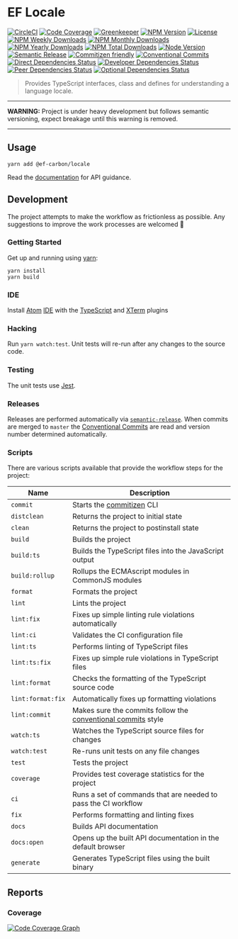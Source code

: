 # EF Locale

[![CircleCI][circleci-badge]][circleci]
[![Code Coverage][codecov-badge]][codecov]
[![Greenkeeper][greenkeeper-badge]][greenkeeper]
[![NPM Version][npm-version-badge]][npm]
[![License][license-badge]][license]
[![NPM Weekly Downloads][npm-downloads-week-badge]][npm]
[![NPM Monthly Downloads][npm-downloads-month-badge]][npm]
[![NPM Yearly Downloads][npm-downloads-year-badge]][npm]
[![NPM Total Downloads][npm-downloads-total-badge]][npm]
[![Node Version][node-version-badge]][node-version]
[![Semantic Release][semantic-release-badge]][semantic-release]
[![Commitizen friendly][commitizen-badge]][commitizen]
[![Conventional Commits][coventional-commits-badge]][coventional-commits]
[![Direct Dependencies Status][david-dm-direct-badge]][david-dm]
[![Developer Dependencies Status][david-dm-dev-badge]][david-dm]
[![Peer Dependencies Status][david-dm-peer-badge]][david-dm]
[![Optional Dependencies Status][david-dm-optional-badge]][david-dm]

> Provides TypeScript interfaces, class and defines for understanding a language locale.

---

**WARNING:** Project is under heavy development but follows semantic versioning, expect breakage until this warning is removed.

---

## Usage

```
yarn add @ef-carbon/locale
```

Read the [documentation][docs] for API guidance.

## Development

The project attempts to make the workflow as frictionless as possible. Any suggestions to improve the work processes are
welcomed :metal:

### Getting Started

Get up and running using [yarn][yarn]:

```
yarn install
yarn build
```

### IDE

Install [Atom][atom] [IDE][atom-ide] with the [TypeScript][atom-ide-typescript] and [XTerm][atom-xterm] plugins

### Hacking

Run `yarn watch:test`. Unit tests will re-run after any changes to the source code.

### Testing

The unit tests use [Jest][jest].

### Releases

Releases are performed automatically via [`semantic-release`][semantic-release]. When commits are merged to `master`
the [Conventional Commits][coventional-commits] are read and version number determined automatically.

### Scripts

There are various scripts available that provide the workflow steps for the project:

| Name               | Description                                                                                     |
| ------------------ | ----------------------------------------------------------------------------------------------- |
| `commit`           | Starts the [commitizen][commitizen] CLI                                                         |
| `distclean`        | Returns the project to initial state                                                            |
| `clean`            | Returns the project to postinstall state                                                        |
| `build`            | Builds the project                                                                              |
| `build:ts`         | Builds the TypeScript files into the JavaScript output                                          |
| `build:rollup`     | Rollups the ECMAscript modules in CommonJS modules                                              |
| `format`           | Formats the project                                                                             |
| `lint`             | Lints the project                                                                               |
| `lint:fix`         | Fixes up simple linting rule violations automatically                                           |
| `lint:ci`          | Validates the CI configuration file                                                             |
| `lint:ts`          | Performs linting of TypeScript files                                                            |
| `lint:ts:fix`      | Fixes up simple rule violations in TypeScript files                                             |
| `lint:format`      | Checks the formatting of the TypeScript source code                                             |
| `lint:format:fix`  | Automatically fixes up formatting violations                                                    |
| `lint:commit`      | Makes sure the commits follow the [conventional commits][coventional-commits] style             |
| `watch:ts`         | Watches the TypeScript source files for changes                                                 |
| `watch:test`       | Re-runs unit tests on any file changes                                                          |
| `test`             | Tests the project                                                                               |
| `coverage`         | Provides test coverage statistics for the project                                               |
| `ci`               | Runs a set of commands that are needed to pass the CI workflow                                  |
| `fix`              | Performs formatting and linting fixes                                                           |
| `docs`             | Builds API documentation                                                                        |
| `docs:open`        | Opens up the built API documentation in the default browser                                     |
| `generate`         | Generates TypeScript files using the built binary                                               |

## Reports

### Coverage

[![Code Coverage Graph][codecov-graph]][codecov]

[greenkeeper]: https://greenkeeper.io/
[greenkeeper-badge]: https://badges.greenkeeper.io/ef-carbon/locale.svg
[docs]: https://ef-carbon.github.io/locale/
[yarn]: https://yarnpkg.com
[npm]: https://www.npmjs.com/package/@ef-carbon/locale
[codecov]: https://codecov.io/gh/ef-carbon/locale
[codecov-badge]: https://img.shields.io/codecov/c/token/Re0IsMvcF1/github/ef-carbon/locale.svg
[codecov-graph]: https://codecov.io/gh/ef-carbon/locale/branch/master/graphs/commits.svg
[npm-version-badge]: https://img.shields.io/npm/v/@ef-carbon/locale.svg
[npm-downloads-week-badge]: https://img.shields.io/npm/dw/@ef-carbon/locale.svg
[npm-downloads-month-badge]: https://img.shields.io/npm/dm/@ef-carbon/locale.svg
[npm-downloads-year-badge]: https://img.shields.io/npm/dy/@ef-carbon/locale.svg
[npm-downloads-total-badge]: https://img.shields.io/npm/dt/@ef-carbon/locale.svg
[license]: https://choosealicense.com/licenses/mit/
[license-badge]: https://img.shields.io/npm/l/@ef-carbon/locale.svg
[node-version]: https://nodejs.org/en/download/releases/
[node-version-badge]: https://img.shields.io/node/v/@ef-carbon/locale.svg
[github-commits-badge]: https://img.shields.io/github/commits-since/ef-carbon/locale/latest.svg
[atom]: https://atom.io/
[atom-ide]: https://ide.atom.io/
[jest]: https://facebook.github.io/jest/
[atom-ide-typescript]: https://github.com/atom/ide-typescript
[atom-xterm]: https://atom.io/packages/atom-xterm
[circleci]: https://circleci.com/gh/ef-carbon/locale/tree/master
[circleci-badge]: https://img.shields.io/circleci/project/github/ef-carbon/locale.svg
[semantic-release]: https://github.com/semantic-release/semantic-release
[semantic-release-badge]: https://img.shields.io/badge/%20%20%F0%9F%93%A6%F0%9F%9A%80-semantic--release-e10079.svg
[commitizen]: http://commitizen.github.io/cz-cli/
[commitizen-badge]: https://img.shields.io/badge/commitizen-friendly-brightgreen.svg
[coventional-commits]: https://conventionalcommits.org
[coventional-commits-badge]: https://img.shields.io/badge/Conventional%20Commits-1.0.0-yellow.svg
[david-dm-direct-badge]: https://img.shields.io/david/ef-carbon/locale.svg
[david-dm-dev-badge]: https://img.shields.io/david/dev/ef-carbon/locale.svg
[david-dm-peer-badge]: https://img.shields.io/david/peer/ef-carbon/locale.svg
[david-dm-optional-badge]: https://img.shields.io/david/optional/ef-carbon/locale.svg
[david-dm]: https://david-dm.org/
